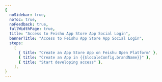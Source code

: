 ```yaml
---
{
  noSidebar: true,
  noToc: true,
  noFeedback: true,
  fullWidthPage: true,
  title: "Access to Feishu App Store App Social Login",
  bannerTitle: "Access to Feishu App Store App Social Login",
  steps:
    [
      { title: "Create an App Store App on Feishu Open Platform" },
      { title: "Create an App in {{$localeConfig.brandName}}" },
      { title: "Start developing access" },
    ],
}
---
```


<IntegrationDetail backLink="/guides/connections/social"/>
